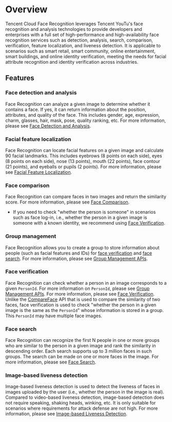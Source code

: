 # Overview

Tencent Cloud Face Recognition leverages Tencent YouTu's face recognition and analysis technologies to provide developers and enterprises with a full set of high-performance and high-availability face recognition services such as detection, analysis, search, comparison, verification, feature localization, and liveness detection. It is applicable to scenarios such as smart retail, smart community, online entertainment, smart buildings, and online identity verification, meeting the needs for facial attribute recognition and identity verification across industries.

## Features
### Face detection and analysis
Face Recognition can analyze a given image to determine whether it contains a face. If yes, it can return information about the position, attributes, and quality of the face. This includes gender, age, expression, charm, glasses, hair, mask, pose, quality ranking, etc. For more information, please see [Face Detection and Analysis](https://intl.cloud.tencent.com/document/product/1059/36979).

### Facial feature localization
Face Recognition can locate facial features on a given image and calculate 90 facial landmarks. This includes eyebrows (8 points on each side), eyes (8 points on each side), nose (13 points), mouth (22 points), face contour (21 points), and eyeballs or pupils (2 points). For more information, please see [Facial Feature Localization](https://intl.cloud.tencent.com/document/product/1059/36969).

### Face comparison
Face Recognition can compare faces in two images and return the similarity score. For more information, please see [Face Comparison](https://intl.cloud.tencent.com/document/product/1059/36981).
- If you need to check "whether the person is someone" in scenarios such as face log-in, i.e., whether the person in a given image is someone with a known identity, we recommend using [Face Verification](https://intl.cloud.tencent.com/document/product/1059/36972).

### Group management
Face Recognition allows you to create a group to store information about people (such as facial features and IDs) for [face verification](https://intl.cloud.tencent.com/document/product/1059/36972) and [face search](https://intl.cloud.tencent.com/document/product/1059/36977). For more information, please see [Group Management APIs](https://intl.cloud.tencent.com/document/product/1059/36967).

### Face verification
Face Recognition can check whether a person in an image corresponds to a given `PersonId`. For more information on `PersonId`, please see [Group Management APIs](https://intl.cloud.tencent.com/document/product/1059/36967). For more information, please see [Face Verification](https://intl.cloud.tencent.com/document/product/1059/36972).
Unlike the [CompareFace](https://intl.cloud.tencent.com/document/product/1059/36981) API that is used to compare the similarity of two faces, face verification is used to check "whether the person in a given image is the same as the `PersonId`" whose information is stored in a group. This `PersonId` may have multiple face images.

### Face search
Face Recognition can recognize the first N people in one or more groups who are similar to the person in a given image and rank the similarity in descending order. Each search supports up to 3 million faces in such groups. The search can be made on one or more faces in the image. For more information, please see [Face Search](https://intl.cloud.tencent.com/document/product/1059/36977).


### Image-based liveness detection
Image-based liveness detection is used to detect the liveness of faces in images uploaded by the user (i.e., whether the person in the image is real). Compared to video-based liveness detection, image-based detection does not require speaking, shaking heads, winking, etc. It is only suitable for scenarios where requirements for attack defense are not high. For more information, please see [Image-based Liveness Detection](https://intl.cloud.tencent.com/document/product/1059/36949).
